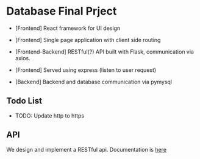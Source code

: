 # Database Final Prject

* [Frontend] React framework for UI design

* [Frontend] Single page application with client side routing

* [Frontend-Backend] RESTful(?) API built with Flask, communication via axios.

* [Frontend] Served using express (listen to user request)

* [Backend] Backend and database communication via pymysql

## Todo List

- TODO: Update http to https

## API 

We design and implement a RESTful api. Documentation is [here](./doc/api/README.md)
